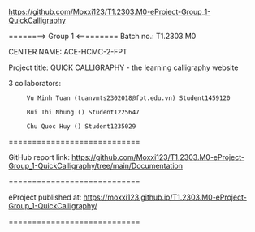 https://github.com/Moxxi123/T1.2303.M0-eProject-Group_1-QuickCalligraphy

========> Group 1 <=========
Batch no.: T1.2303.M0

CENTER NAME: ACE-HCMC-2-FPT

Project title: QUICK CALLIGRAPHY - the learning calligraphy website

3 collaborators:

         Vu Minh Tuan (tuanvmts2302018@fpt.edu.vn) Student1459120

         Bui Thi Nhung () Student1225647
         
         Chu Quoc Huy () Student1235029
============================

GitHub report link: https://github.com/Moxxi123/T1.2303.M0-eProject-Group_1-QuickCalligraphy/tree/main/Documentation

============================

eProject published at: https://moxxi123.github.io/T1.2303.M0-eProject-Group_1-QuickCalligraphy/

============================

